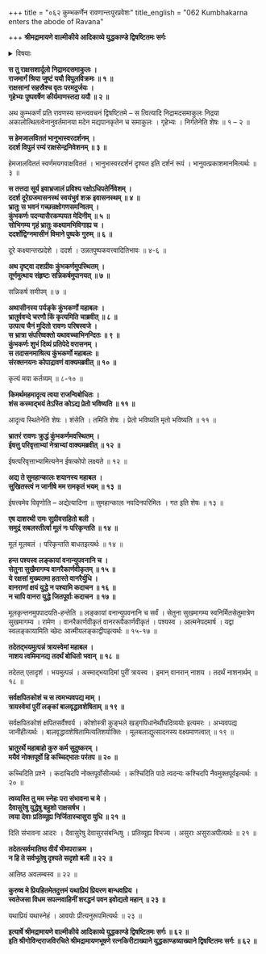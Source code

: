 +++
title = "०६२ कुम्भकर्णेन रावणान्तःपुरप्रवेशः"
title_english = "062 Kumbhakarna enters the abode of Ravana"

+++
**श्रीमद्रामायणे वाल्मीकीये आदिकाव्ये युद्धकाण्डे द्विषष्टितमः सर्गः**


<details><summary>विषयाः</summary>

कुंभकर्णेन रावणगृहमेत्यतच्चरणप्रणामपूर्वकं सपरिष्वङ्गतद्दत्तवरासने समुपवेशनम् ॥ १ ॥ रावणेनतंप्रति प्रकृतनिस्त्रिलवृत्तान्तनिवेदनपूर्वकं रामादिविजयेननिजरक्षणप्रार्थना ॥ २ ॥

</details>




**स तु राक्षसशार्दूलो निद्रामदसमाकुलः ।  
राजमार्गं श्रिया जुष्टं ययौ विपुलविक्रमः ॥ १ ॥  
राक्षसानां सहस्रैश्च वृतः परमदुर्जयः ।  
गृहेभ्यः पुष्पवर्षेण कीर्यमाणस्तदा ययौ ॥ २ ॥**

अथ कुम्भकर्णं प्रति रावणस्य सान्त्ववचनं द्विषष्टितमे – स त्वित्यादि निद्रामदसमाकुलः निद्रया अकालोत्थितत्वेनानुवर्तमानया मदेन मद्यपानकृतेन च समाकुलः । गृहेभ्यः । निर्गतेनेति शेषः ॥ १ – २ ॥



**स हेमजालविततं भानुभास्वरदर्शनम् ।  
ददर्श विपुलं रम्यं राक्षसेन्द्रनिवेशनम् ॥ ३ ॥**

हेमजालविततं स्वर्णमयगवाक्षविततं । भानुभास्वरदर्शनं दृश्यत इति दर्शनं रूपं । भानुवत्प्रकाशमानमित्यर्थः ॥ ३ ॥



**स तत्तदा सूर्य इवाभ्रजालं प्रविश्य रक्षोऽधिपतेर्निवेशम् ।  
ददर्श दूरेग्रजमासनस्थं स्वयंभुवं शक्र इवासनस्थम् ॥ ४ ॥  
भ्रातुः स भवनं गच्छन्रक्षोगणसमन्वितम् ।  
कुंभकर्णः पदन्यासैरकम्पयत मेदिनीम् ॥ ५ ॥  
सोभिगम्य गृहं भ्रातुः कक्ष्यामभिविगाह्य च ।  
ददर्शोद्विग्नमासीनं विमाने पुष्पके गुरुम् ॥ ६ ॥**

दूरे कक्ष्यान्तरप्रदेशे । ददर्श । उन्नतपुष्पकवत्त्वादितिभावः ॥ ४-६ ॥



**अथ दृष्ट्वा दशग्रीवः कुंभकर्णमुपस्थितम् ।  
तूर्णमुत्थाय संहृष्टः सन्निकर्षमुपानयत् ॥ ७ ॥**

सन्निकर्ष समीपम् ॥ ७ ॥



**अथासीनस्य पर्यङ्के कुंभकर्णो महाबलः ।  
भ्रातुर्ववन्दे चरणौ किं कृत्यमिति चाब्रवीत् ॥ ८ ॥  
उत्पत्य चैनं मुदितो रावणः परिषस्वजे ।  
स भ्रात्रा संपरिष्वक्तो यथावच्चाभिनन्दितः ॥ ९ ॥  
कुंभकर्णः शुभं दिव्यं प्रतिपेदे वरासनम् ।  
स तदासनमाश्रित्य कुंभकर्णो महाबलः ॥  
संरक्तनयनः कोपाद्रावणं वाक्यमब्रवीत् ॥ १० ॥**

कृत्यं मया कर्तव्यम् ॥ ८-१० ॥



**किमर्थमहमादृत्य त्वया राजन्विबोधितः ।  
शंस कस्माद्भयं तेऽस्ति कोऽद्य प्रेतो भविष्यति ॥ ११ ॥**

आदृत्य स्थितेनेति शेषः । शंसेति । तमिति शेषः । प्रेतो भविष्यति मृतो भविष्यति ॥ ११ ॥



**भ्रातरं रावणः क्रुद्धं कुंभकर्णमवस्थितम् ।  
ईषत्तु परिवृत्ताभ्यां नेत्राभ्यां वाक्यमब्रवीत् ॥ १२ ॥**

ईषत्परिवृत्ताभ्यामित्यनेन ईषत्कोपो लक्ष्यते ॥ १२ ॥



**अद्य ते सुमहान्कालः शयानस्य महाबल ।  
सुखितस्त्वं न जानीषे मम रामकृतं भयम् ॥ १३ ॥**

ईषत्त्वमेव विवृणोति – अद्येत्यादिना ॥ सुमहान्कालः नवदिनपरिमितः । गत इति शेषः ॥ १३ ॥



**एष दाशरथी रामः सुग्रीवसहितो बली ।  
समुद्रं सबलस्तीर्त्वा मूलं नः परिकृन्तति ॥ १४ ॥**

मूलं मूलबलं । परिकृन्तति बाधतइत्यर्थः ॥ १४ ॥



**हन्त पश्यस्व लङ्कायां वनान्युपवनानि च ।  
सेतुना सुखैमागम्य वानरैकार्णवीकृतम् ॥ १५ ॥  
ये रक्षसां मुख्यतमा हतास्ते वानरैर्युधि ।  
वानराणां क्षयं युद्धे न पश्यामि कदाचन ॥ १६ ॥  
न चापि वानरा युद्धे जितपूर्वाः कदाचन ॥ १७ ॥**

मूलकृन्तनमुपपादयति-हन्तेति ॥ लङ्कायां वनान्युपवनानि च सर्वं । सेतुना सुखमागम्य स्वनिर्मितसेतुमात्रेण सुखमागम्य । रामेण । वानरैकार्णवीकृतं वानररूपैकार्णवीकृतं । पश्यस्व । आत्मनेपदमार्ष । यद्वा स्वलङ्कायामिति च्छेदः आत्मीयलङ्काद्वीपइत्यर्थः ॥ १५-१७ ॥



**तदेतद्भयमुत्पन्नं त्रायस्वेमां महाबल ।  
नाशय त्वमिमानद्य तदर्थं बोधितो भवान् ॥ १८ ॥**

तदेतत् एतादृशं । भयमुत्पन्नं । अस्माद्भयादिमां पुरीं त्रायस्व । इमान् वानरान् नाशय । तदर्थं नाशनार्थम् ॥ १८ ॥



**सर्वक्षपितकोशं च स त्वमभ्यवपद्य माम् ।  
त्रायस्वेमां पुरीं लङ्कां बालवृद्धावशेषिताम् ॥ १९ ॥**

सर्वक्षपितकोशं क्षपितसर्वैश्वर्य । कोशोस्त्री कुङ्भले खड्गपिधानेर्थौघदिव्ययोः इत्यमरः । अभ्यवपद्य जानीहीत्यर्थः । बालवृद्धावशेषितामित्यतिशयोक्तिः । मूलबलाद्युत्सादनस्य वक्ष्यमाणत्वात् ॥ १९ ॥



**भ्रातुरर्थे महाबाहो कुरु कर्म सुदुष्करम् ।  
मयैवं नोक्तपूर्वो हि कच्चिद्भातः परंतप ॥ २० ॥**

कच्चिदिति प्रश्ने । कदाचिदपि नोक्तपूर्वोसीत्यर्थः । कश्चिदिति पाठे त्वदन्यः कश्चिदपि नैवमुक्तपूर्वइत्यर्थः ॥ २० ॥



**त्वय्यस्ति तु मम स्नेहः परा संभावना च मे ।  
दैवासुरेषु युद्धेषु बहुशो राक्षसर्षभ ।  
त्वया देवाः प्रतिव्यूह्य निर्जितास्चासुरा युधि ॥ २१ ॥**

दिति संभावना आदरः । दैवासुरेषु देवासुरसंबन्धिषु । प्रतिव्यूह्य विभज्य । असुराः असुराअपीत्यर्थः ॥ २१ ॥



**तदेतत्सर्वमातिष्ठ वीर्यं भीमपराक्रम ।  
न हि ते सर्वभूतेषु दृश्यते सदृशो बली ॥ २२ ॥**

आतिष्ठ अवलम्बस्व ॥ २२ ॥



**कुरुष्व मे प्रियहितमेतदुत्तमं यथाप्रियं प्रियरण बान्धवप्रिय ।  
स्वतेजसा विधम सपत्नवाहिनीं शरद्धनं पवन इवोद्यतो महान् ॥ २३ ॥**

यथाप्रियं यथास्नेहं । आवयोः प्रीत्यनुरूपमित्यर्थः ॥ २३ ॥



**इत्यार्षे श्रीमद्रामायणे वाल्मीकीये आदिकाव्ये युद्धकाण्डे द्विषष्टितमः सर्गः ॥ ६२ ॥  
इति श्रीगोविन्दराजविरचिते श्रीमद्रामायणभूषणे रत्नकिरीटाख्याने युद्धकाण्डव्याख्याने द्विषष्टितमः सर्गः ॥ ६२ ॥**
